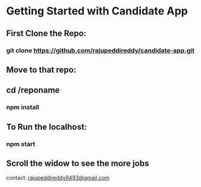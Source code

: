 # Getting Started with Candidate App

## First Clone the Repo:
### git clone https://github.com/rajupeddireddy/candidate-app.git 


## Move to that repo:
## cd /reponame
### npm install

## To Run the localhost:
### npm start

## Scroll the widow to see the more jobs

contact: rajupeddireddy9493@gmail.com
